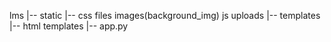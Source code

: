 lms
|-- static
    |-- css
        files
        images(background_img)
        js
        uploads
|-- templates
    |-- html templates
|-- app.py
